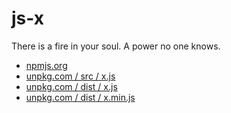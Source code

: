 # js-x

There is a fire in your soul. A power no one knows.

* [npmjs.org](https://www.npmjs.com/package/@ju2ender/js-x)
* [unpkg.com / src / x.js](https://unpkg.com/@ju2ender/js-x@0.0.16/src/x.js)
* [unpkg.com / dist / x.js](https://unpkg.com/@ju2ender/js-x@0.0.15/dist/x.js)
* [unpkg.com / dist / x.min.js](https://unpkg.com/@ju2ender/js-x@0.0.16/dist/x.min.js)
